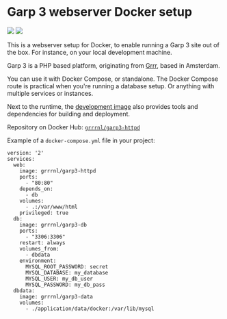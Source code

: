 # Garp 3 webserver Docker setup
[![](https://images.microbadger.com/badges/version/grrrnl/garp3-httpd.svg)](http://microbadger.com/images/grrrnl/garp3-httpd)
[![](https://images.microbadger.com/badges/image/grrrnl/garp3-httpd.svg)](http://microbadger.com/images/grrrnl/garp3-httpd)

This is a webserver setup for Docker, to enable running a Garp 3 site out of the box.
For instance, on your local development machine.

Garp 3 is a PHP based platform, originating from [Grrr](https://github.com/grrr-amsterdam), based in Amsterdam.

You can use it with Docker Compose, or standalone.
The Docker Compose route is practical when you're running a database setup.
Or anything with multiple services or instances.

Next to the runtime, the [development image](https://hub.docker.com/r/grrrnl/garp3-httpd-dev) also provides tools and dependencies for building and deployment.

Repository on Docker Hub: [`grrrnl/garp3-httpd`](https://hub.docker.com/r/grrrnl/garp3-httpd/)

Example of a `docker-compose.yml` file in your project:
```
version: '2'
services:
  web:
    image: grrrnl/garp3-httpd
    ports:
      - "80:80"
    depends_on:
      - db
    volumes:
      - .:/var/www/html
    privileged: true
  db:
    image: grrrnl/garp3-db
    ports:
      - "3306:3306"
    restart: always
    volumes_from:
      - dbdata
    environment:
      MYSQL_ROOT_PASSWORD: secret
      MYSQL_DATABASE: my_database
      MYSQL_USER: my_db_user
      MYSQL_PASSWORD: my_db_pass
  dbdata:
    image: grrrnl/garp3-data
    volumes:
      - ./application/data/docker:/var/lib/mysql
```
